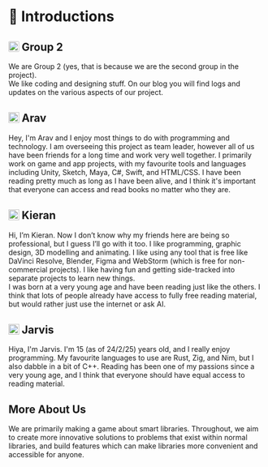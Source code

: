 # 👋 Introductions
## <a href="https://github.com/FloppyLavenderCooki"><img style="width: 1em; position: relative; top: 0.1em; border-radius: 0.1em;" src="https://github.com/FloppyLavenderCooki.png" alt="FloppyLavenderCooki" title="FloppyLavenderCooki"></a> Group 2
We are Group 2 (yes, that is because we are the second group in the project).<br>
We like coding and designing stuff. On our blog you will find logs and updates on the various aspects of our project.

## <a href="https://github.com/SunnyFloppyDiskStudios"><img style="width: 1em; position: relative; top: 0.1em;" src="https://github.com/SunnyFloppyDiskStudios.png" alt="SunnyFloppyDiskStudios" title="SunnyFloppyDiskStudios"></a> Arav
Hey, I'm Arav and I enjoy most things to do with programming and technology. I am overseeing this project as team leader, however all of us have been friends for a long time and work very well together. I primarily work on game and app projects, with my favourite tools and languages including Unity, Sketch, Maya, C#, Swift, and HTML/CSS. I have been reading pretty much as long as I have been alive, and I think it's important that everyone can access and read books no matter who they are. 

## <a href="https://github.com/Cooki-Studios"><img style="width: 1em; position: relative; top: 0.1em;" src="https://github.com/Cooki-Studios.png" alt="Cooki-Studios" title="Cooki-Studios"></a> Kieran
Hi, I’m Kieran. Now I don’t know why my friends here are being so professional, but I guess I’ll go with it too. I like programming, graphic design, 3D modelling and animating.
I like using any tool that is free like DaVinci Resolve, Blender, Figma and WebStorm (which is free for non-commercial projects).
I like having fun and getting side-tracked into separate projects to learn new things.<br>
I was born at a very young age and have been reading just like the others. I think that lots of people already have access to fully free reading material, but would rather just use the internet or ask AI.

## <a href="https://github.com/Salping"><img style="width: 1em; position: relative; top: 0.1em;" src="https://github.com/salping.png" alt="salping" title="salping"></a> Jarvis
Hiya, I'm Jarvis. I'm 15 (as of 24/2/25) years old, and I really enjoy programming. My favourite languages to use are Rust, Zig, and Nim, but I also dabble in a bit of C++. Reading has been one of my passions since a very young age, and I think that everyone should have equal access to reading material.

## More About Us
We are primarily making a game about smart libraries. Throughout, we aim to create more innovative solutions to problems that exist within normal libraries, and build features which can make libraries more convenient and accessible for anyone.